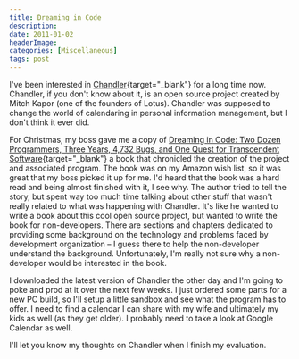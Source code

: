 ```yaml
---
title: Dreaming in Code
description: 
date: 2011-01-02
headerImage: 
categories: [Miscellaneous]
tags: post
---
```


I've been interested in [Chandler](https://chandlerproject.org){target="_blank"} for a long time now. Chandler, if you don't know about it, is an open source project created by Mitch Kapor (one of the founders of Lotus). Chandler was supposed to change the world of calendaring in personal information management, but I don't think it ever did.

For Christmas, my boss gave me a copy of [Dreaming in Code: Two Dozen Programmers, Three Years, 4,732 Bugs, and One Quest for Transcendent Software](https://amazon.com/gp/product/1400082471){target="_blank"} a book that chronicled the creation of the project and associated program. The book was on my Amazon wish list, so it was great that my boss picked it up for me. I'd heard that the book was a hard read and being almost finished with it, I see why. The author tried to tell the story, but spent way too much time talking about other stuff that wasn't really related to what was happening with Chandler. It's like he wanted to write a book about this cool open source project, but wanted to write the book for non-developers. There are sections and chapters dedicated to providing some background on the technology and problems faced by development organization – I guess there to help the non-developer understand the background. Unfortunately, I'm really not sure why a non-developer would be interested in the book.

I downloaded the latest version of Chandler the other day and I'm going to poke and prod at it over the next few weeks. I just ordered some parts for a new PC build, so I'll setup a little sandbox and see what the program has to offer. I need to find a calendar I can share with my wife and ultimately my kids as well (as they get older). I probably need to take a look at Google Calendar as well.

I'll let you know my thoughts on Chandler when I finish my evaluation.